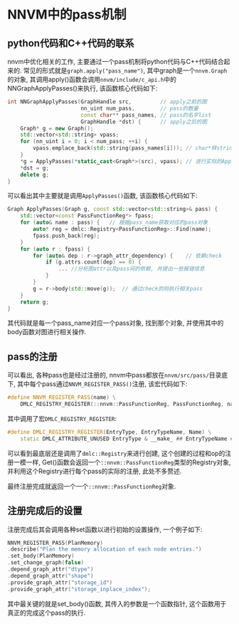 # NNVM中的pass机制

## python代码和C++代码的联系
nnvm中优化相关的工作, 主要通过一个pass机制将python代码与C++代码结合起来的. 常见的形式就是`graph.apply("pass_name")`, 其中graph是一个`nnvm.Graph`的对象, 其调用apply()函数会调用`nnvm/include/c_api.h`中的NNGraphApplyPasses()来执行, 该函数核心代码如下:
```C++
int NNGraphApplyPasses(GraphHandle src,         // apply之前的图
                       nn_uint num_pass,        // pass的数量
                       const char** pass_names, // pass的名字list
                       GraphHandle *dst) {      // apply之后的图
    Graph* g = new Graph();
    std::vector<std::string> vpass;
    for (nn_uint i = 0; i < num_pass; ++i) {
        vpass.emplace_back(std::string(pass_names[i])); // char*转string
    }
    *g = ApplyPasses(*static_cast<Graph*>(src), vpass); // 进行实际的Apply过程
    *dst = g;
    delete g;
}
```

可以看出其中主要就是调用`ApplyPasses()`函数, 该函数核心代码如下:
```C++
Graph ApplyPasses(Graph g, const std::vector<std::string>& pass) {
    std::vector<const PassFunctionReg*> fpass;
    for (auto& name : pass) {   // 根据pass_name获取对应的pass对象
        auto* reg = dmlc::Registry<PassFunctionReg>::Find(name);    
        fpass.push_back(reg);
    }
    for (auto r : fpass) {
        for (auto& dep : r->graph_attr_dependency) {    // 依赖check
            if (g.attrs.count(dep) == 0) {
                ... //分析图attr以及pass间的依赖, 并提出一些报错信息
            }
        }
        g = r->body(std::move(g));  // 通过check的则执行相关pass
    }
    return g;
}
```
其代码就是每一个pass_name对应一个pass对象, 找到那个对象, 并使用其中的body函数对图进行相关操作.

## pass的注册
可以看出, 各种pass也是经过注册的, nnvm中pass都放在`nnvm/src/pass/`目录底下, 其中每个pass通过`NNVM_REGISTER_PASS()`注册, 该宏代码如下:
```C++
#define NNVM_REGISTER_PASS(name) \
    DMLC_REGISTRY_REGISTER(::nnvm::PassFunctionReg, PassFunctionReg, name)
```
其中调用了宏`DMLC_REGISTRY_REGISTER`:
```C++
#define DMLC_REGISTRY_REGISTER(EntryType, EntryTypeName, Name) \
    static DMLC_ATTRIBUTE_UNUSED EntryType & __make_ ## EntryTypeName ## _ ## Name ## __ = ::dmlc::Registry<EntryType>::Get()->__REGISTER__(#Name)\
```
可以看到最底层还是调用了`dmlc::Registry`来进行创建, 这个创建的过程和op的注册一模一样, Get()函数会返回一个`::nnvm::PassFunctionReg`类型的Registry对象, 并利用这个Registry进行每个pass的实际的注册, 此处不多赘述.</br>

最终注册完成就返回一个一个`::nnvm::PassFunctionReg`对象.

## 注册完成后的设置
注册完成后其会调用各种set函数以进行初始的设置操作, 一个例子如下:
```C++
NNVM_REGISTER_PASS(PlanMemory)
.describe("Plan the memory allocation of each node entries.")
.set_body(PlanMemory)
.set_change_graph(false)
.depend_graph_attr("dtype")
.depend_graph_attr("shape")
.provide_graph_attr("storage_id")
.provide_graph_attr("storage_inplace_index");
```
其中最关键的就是set_body()函数, 其传入的参数是一个函数指针, 这个函数用于真正的完成这个pass的执行.